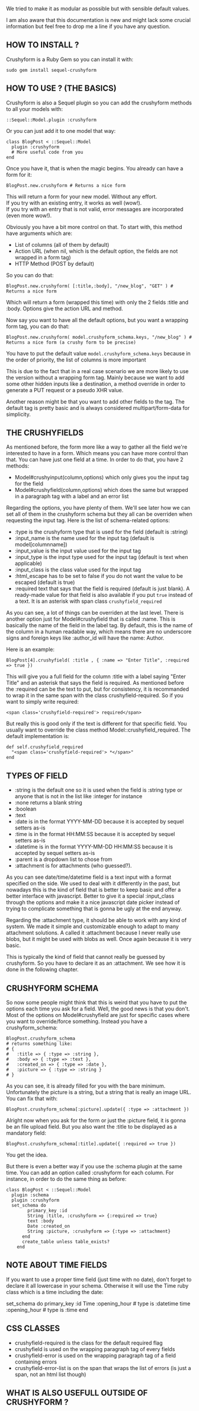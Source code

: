 We tried to make it as modular as possible but with sensible default values.

I am also aware that this documentation is new and might lack some crucial information
but feel free to drop me a line if you have any question.

HOW TO INSTALL ?
----------------

Crushyform is a Ruby Gem so you can install it with:

    sudo gem install sequel-crushyform

HOW TO USE ? (THE BASICS)
-------------------------

Crushyform is also a Sequel plugin so you can add the crushyform methods to all your models with:

    ::Sequel::Model.plugin :crushyform

Or you can just add it to one model that way:

    class BlogPost < ::Sequel::Model
      plugin :crushyform
      # More useful code from you
    end

Once you have it, that is when the magic begins.
You already can have a form for it:

    BlogPost.new.crushyform # Returns a nice form

This will return a form for your new model. Without any effort.  
If you try with an existing entry, it works as well (wow!).  
If you try with an entry that is not valid, error messages are incorporated (even more wow!).

Obviously you have a bit more control on that.
To start with, this method have arguments which are:

- List of columns (all of them by default)
- Action URL (when nil, which is the default option, the fields are not wrapped in a form tag)
- HTTP Method (POST by default)

So you can do that:

    BlogPost.new.crushyform( [:title,:body], "/new_blog", "GET" ) # Returns a nice form

Which will return a form (wrapped this time) with only the 2 fields :title and :body.
Options give the action URL and method.

Now say you want to have all the default options, but you want a wrapping form tag, you can do that:

    BlogPost.new.crushyform( model.crushyform_schema.keys, "/new_blog" ) # Returns a nice form (a crushy form to be precise)

You have to put the default value `model.crushyform_schema.keys` because in the order of priority, the list of columns is more important

This is due to the fact that in a real case scenario we are more likely to use the version without a wrapping form tag.
Mainly because we want to add some other hidden inputs like a destination, a method override in order to generate a PUT request or a pseudo XHR value.

Another reason might be that you want to add other fields to the tag. 
The default tag is pretty basic and is always considered multipart/form-data for simplicity.

THE CRUSHYFIELDS
----------------

As mentioned before, the form more like a way to gather all the field we're interested to have in a form.
Which means you can have more control than that.
You can have just one field at a time.
In order to do that, you have 2 methods:

- Model#crushyinput(column,options) which only gives you the input tag for the field
- Model#crushyfield(column,options) which does the same but wrapped in a paragraph tag with a label and an error list

Regarding the options, you have plenty of them.
We'll see later how we can set all of them in the crushyform schema but they all can be overriden when requesting the input tag.
Here is the list of schema-related options:

- :type is the crushyform type that is used for the field (default is :string)
- :input_name is the name used for the input tag (default is model[columnname])
- :input_value is the input value used for the input tag
- :input_type is the input type used for the input tag (default is text when applicable)
- :input_class is the class value used for the input tag
- :html_escape has to be set to false if you do not want the value to be escaped (default is true)
- :required text that says that the field is required (default is just blank). A ready-made value for that field is also available if you put `true` instead of a text. It is an asterisk with span class `crushyfield_required`

As you can see, a lot of things can be overriden at the last level.
There is another option just for Model#crushyfield that is called :name.
This is basically the name of the field in the label tag.
By default, this is the name of the column in a human readable way, which means
there are no underscore signs and foreign keys like :author_id will have the name: Author.

Here is an example:

    BlogPost[4].crushyfield( :title , { :name => "Enter Title", :required => true })

This will give you a full field for the column :title with a label saying "Enter Title" and an asterisk that says the field is required.
As mentioned before the :required can be the text to put, but for consistency, it is recommanded to wrap it in the same span with the class crushyfield-required.
So if you want to simply write required:

    <span class='crushyfield-required'> required</span>

But really this is good only if the text is different for that specific field.
You usually want to override the class method Model::crushyfield_required.
The default implementation is:

    def self.crushyfield_required
      "<span class='crushyfield-required'> *</span>"
    end

TYPES OF FIELD
--------------

- :string is the default one so it is used when the field is :string type or anyone that is not in the list like :integer for instance
- :none returns a blank string
- :boolean
- :text
- :date is in the format YYYY-MM-DD because it is accepted by sequel setters as-is
- :time is in the format HH:MM:SS because it is accepted by sequel setters as-is
- :datetime is in the format YYYY-MM-DD HH:MM:SS because it is accepted by sequel setters as-is
- :parent is a dropdown list to chose from
- :attachment is for attachments (who guessed?).

As you can see date/time/datetime field is a text input with a format specified on the side.
We used to deal with it differently in the past, but nowadays this is the kind of field that is better to keep basic and offer a better interface with javascript.
Better to give it a special :input_class through the options and make it a nice javascript date picker 
instead of trying to complicate something that is gonna be ugly at the end anyway.

Regarding the :attachment type, it should be able to work with any kind of system. 
We made it simple and customizable enough to adapt to many attachment solutions.
A called it :attachment because I never really use blobs, but it might be used with blobs as well.
Once again because it is very basic.

This is typically the kind of field that cannot really be guessed by crushyform.
So you have to declare it as an :attachment.
We see how it is done in the following chapter.

CRUSHYFORM SCHEMA
-----------------

So now some people might think that this is weird that you have to put the options each time you ask for a field.
Well, the good news is that you don't.
Most of the options on Model#crushyfield are just for specific cases where you want to override/force something.
Instead you have a crushyform_schema:

    BlogPost.crushyform_schema
    # returns something like:
    # {
    #   :title => { :type => :string },
    #   :body => { :type => :text },
    #   :created_on => { :type => :date },
    #   :picture => { :type => :string }
    # }

As you can see, it is already filled for you with the bare minimum.
Unfortunately the picture is a string, but a string that is really an image URL.
You can fix that with:

    BlogPost.crushyform_schema[:picture].update({ :type => :attachment })

Alright now when you ask for the form or just the :picture field, it is gonna be an file upload field.
But you also want the :title to be displayed as a mandatory field:

    BlogPost.crushyform_schema[:title].update({ :required => true })

You get the idea.

But there is even a better way if you use the :schema plugin at the same time.
You can add an option called :crushyform for each column.
For instance, in order to do the same thing as before:

    class BlogPost < ::Sequel::Model
      plugin :schema
      plugin :crushyform
      set_schema do
		    primary_key :id
		    String :title, :crushyform => {:required => true}
		    text :body
		    Date :created_on
		    String :picture, :crushyform => {:type => :attachment}
		  end
		  create_table unless table_exists?
		end

NOTE ABOUT TIME FIELDS
----------------------

If you want to use a proper time field (just time with no date), don't forget to declare it all lowercase in your schema.
Otherwise it will use the Time ruby class which is a time including the date:

  set_schema do
    primary_key :id
    Time :opening_hour   # type is :datetime
    time :opening_hour   # type is :time
  end

CSS CLASSES
-----------

- crushyfield-required is the class for the default required flag
- crushyfield is used on the wrapping paragraph tag of every fields
- crushyfield-error is used on the wrapping paragraph tag of a field containing errors
- crushyfield-error-list is on the span that wraps the list of errors (is just a span, not an html list though)

WHAT IS ALSO USEFULL OUTSIDE OF CRUSHYFORM ?
--------------------------------------------